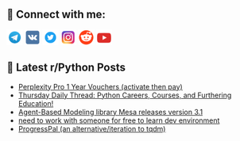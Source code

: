 ## 🔎 Connect with me:
[<img src="https://github.com/bullbesh/bullbesh/blob/main/images/Telegram.png" width="32" height="32" />](https://t.me/bullbesh)
[<img src="https://github.com/bullbesh/bullbesh/blob/main/images/VK.png" width="32" height="32" />](https://vk.com/bullbesh)
[<img src="https://github.com/bullbesh/bullbesh/blob/main/images/Twitter.png" width="32" height="32" />](https://twitter.com/bullbesh1)
[<img src="https://github.com/bullbesh/bullbesh/blob/main/images/Instagram.png" width="32" height="32" />](https://www.instagram.com/bullbesh)
[<img src="https://github.com/bullbesh/bullbesh/blob/main/images/Reddit.png" width="32" height="32" />](https://www.reddit.com/user/bullbesh)
[<img src="https://github.com/bullbesh/bullbesh/blob/main/images/YouTube.png" width="32" height="32" />](https://www.youtube.com/channel/UCtfjRs6uzgq5mfm8S06WTcg)

## 📕 Latest r/Python Posts
<!-- BLOG-POST-LIST:START -->
- [Perplexity Pro 1 Year Vouchers &lpar;activate then pay&rpar;](https://www.reddit.com/r/Python/comments/1h70a77/perplexity_pro_1_year_vouchers_activate_then_pay/)
- [Thursday Daily Thread: Python Careers, Courses, and Furthering Education!](https://www.reddit.com/r/Python/comments/1h6vb5l/thursday_daily_thread_python_careers_courses_and/)
- [Agent-Based Modeling library Mesa releases version 3.1](https://www.reddit.com/r/Python/comments/1h6pwdn/agentbased_modeling_library_mesa_releases_version/)
- [need to work with someone for free to learn dev environment](https://www.reddit.com/r/Python/comments/1h6n48d/need_to_work_with_someone_for_free_to_learn_dev/)
- [ProgressPal &lpar;an alternative/iteration to tqdm&rpar;](https://www.reddit.com/r/Python/comments/1h6hu9s/progresspal_an_alternativeiteration_to_tqdm/)
<!-- BLOG-POST-LIST:END -->
